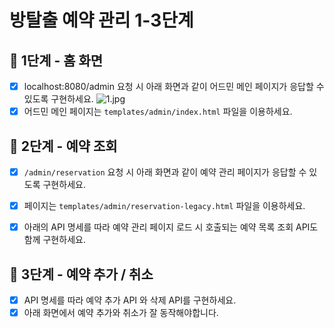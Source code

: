 # 방탈출 예약 관리 1-3단계

## 🚀 1단계 - 홈 화면
- [x] localhost:8080/admin 요청 시 아래 화면과 같이 어드민 메인 페이지가 응답할 수 있도록 구현하세요.
  ![1.jpg](..%2F..%2F..%2FDownloads%2F1.jpg)
- [x] 어드민 메인 페이지는 `templates/admin/index.html` 파일을 이용하세요.

## 🚀 2단계 - 예약 조회
- [x] `/admin/reservation` 요청 시 아래 화면과 같이 예약 관리 페이지가 응답할 수 있도록 구현하세요.
- [x] 페이지는 `templates/admin/reservation-legacy.html` 파일을 이용하세요.
- [x] 아래의 API 명세를 따라 예약 관리 페이지 로드 시 호출되는 예약 목록 조회 API도 함께 구현하세요.


## 🚀 3단계 - 예약 추가 / 취소
- [x] API 명세를 따라 예약 추가 API 와 삭제 API를 구현하세요.
- [x] 아래 화면에서 예약 추가와 취소가 잘 동작해야합니다.
